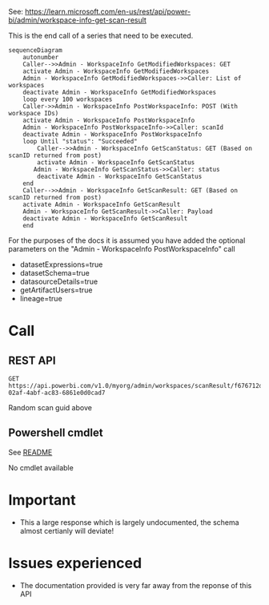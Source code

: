 See: https://learn.microsoft.com/en-us/rest/api/power-bi/admin/workspace-info-get-scan-result

This is the end call of a series that need to be executed. 

```mermaid
sequenceDiagram
    autonumber
    Caller-->>Admin - WorkspaceInfo GetModifiedWorkspaces: GET
    activate Admin - WorkspaceInfo GetModifiedWorkspaces
    Admin - WorkspaceInfo GetModifiedWorkspaces->>Caller: List of workspaces
    deactivate Admin - WorkspaceInfo GetModifiedWorkspaces
    loop every 100 workspaces
    Caller->>Admin - WorkspaceInfo PostWorkspaceInfo: POST (With workspace IDs)
    activate Admin - WorkspaceInfo PostWorkspaceInfo
    Admin - WorkspaceInfo PostWorkspaceInfo->>Caller: scanId
    deactivate Admin - WorkspaceInfo PostWorkspaceInfo
    loop Until "status": "Succeeded"
        Caller-->>Admin - WorkspaceInfo GetScanStatus: GET (Based on scanID returned from post)
        activate Admin - WorkspaceInfo GetScanStatus
       Admin - WorkspaceInfo GetScanStatus->>Caller: status
        deactivate Admin - WorkspaceInfo GetScanStatus
    end
    Caller-->>Admin - WorkspaceInfo GetScanResult: GET (Based on scanID returned from post)
    activate Admin - WorkspaceInfo GetScanResult
    Admin - WorkspaceInfo GetScanResult->>Caller: Payload
    deactivate Admin - WorkspaceInfo GetScanResult
    end
```

For the purposes of the docs it is assumed you have added the optional parameters on the "Admin - WorkspaceInfo PostWorkspaceInfo" call
* datasetExpressions=true
* datasetSchema=true
* datasourceDetails=true
* getArtifactUsers=true
* lineage=true


# Call
## REST API
```
GET https://api.powerbi.com/v1.0/myorg/admin/workspaces/scanResult/f676712d-02af-4abf-ac83-6861e0d0cad7
```
Random scan guid above

## Powershell cmdlet
See [ README](../../README.md)

No cmdlet available

# Important
* This a large response which is largely undocumented, the schema almost certianly will deviate!


# Issues experienced
* The documentation provided is very far away from the reponse of this API